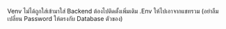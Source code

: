 Venv ไม่ได้ถูกใส่เข้ามาใส่ Backend ต้องไปติดตั้งเพิ่มเติม  .Env ให้ไปเอาจากแชทรวม (อย่าลืมเปลี่ยน Password ให้ตรงกับ Database ตัวของ)
